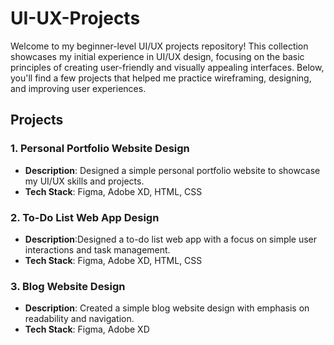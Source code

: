 # UI-UX-Projects
Welcome to my beginner-level UI/UX projects repository! This collection showcases my initial experience in UI/UX design, focusing on the basic principles of creating user-friendly and visually appealing interfaces. Below, you'll find a few projects that helped me practice wireframing, designing, and improving user experiences.

## Projects

### 1. Personal Portfolio Website Design
* **Description**: Designed a simple personal portfolio website to showcase my UI/UX skills and projects.
* **Tech Stack**: Figma, Adobe XD, HTML, CSS

### 2. To-Do List Web App Design
* **Description**:Designed a to-do list web app with a focus on simple user interactions and task management.
* **Tech Stack**: Figma, Adobe XD, HTML, CSS

### 3. Blog Website Design
* **Description**: Created a simple blog website design with emphasis on readability and navigation.
* **Tech Stack**: Figma, Adobe XD

